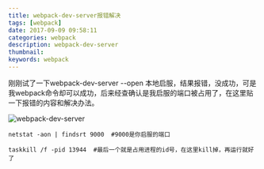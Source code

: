 ```yaml
---
title: webpack-dev-server报错解决
tags: [webpack]
date: 2017-09-09 09:58:11
categories: webpack
description: webpack-dev-server 
thumbnail: 
keywords: webpack
---
```


刚刚试了一下webpack-dev-server --open 本地启服，结果报错，没成功，可是我webpack命令却可以成功，后来经查确认是我启服的端口被占用了，在这里贴一下报错的内容和解决办法。
<!-- more -->
![webpack-dev-server](http://pkafgcch8.bkt.clouddn.com/webpackwebpack-error.png)

```
netstat -aon | findsrt 9000  #9000是你启服的端口

taskkill /f -pid 13944  #最后一个就是占用进程的id号，在这里kill掉，再运行就好了
```
